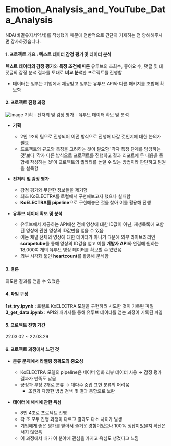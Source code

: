 # Emotion_Analysis_and_YouTube_Data_Analysis
NDA(비밀유지서약서)를 작성했기 때문에 전반적으로 간단히 기재하는 점 양해해주시면 감사하겠습니다.  
#### 1. 프로젝트 개요 : 텍스트 데이터 감정 평가 및 데이터 분석
**텍스트 데이터의 감정 평가**와 **특정 조건에 따른** 유투브의 조회수, 좋아요 수, 댓글 및 대댓글의 감정 분석 결과를 토대로 **비교 분석**한 프로젝트를 진행함
- 데이터는 일부는 기업에서 제공받고 일부는 유투브 API와 다른 패키지를 조합해 확보함

#### 2. 프로젝트 진행 과정
![image](https://user-images.githubusercontent.com/89769294/176851762-d35ef321-f4ae-46bb-b668-337b866cfbe2.png)
기획 - 전처리 및 감정 평가 - 유투브 데이터 확보 및 분석
- **기획**
  - 2인 1조의 팀으로 진행되어 어떤 방식으로 진행해 나갈 것인지에 대한 논의가 필요
  - 프로젝트의 규모와 특징을 고려하는 것이 필요함
  '각자 특정 단계를 담당하는 것'보다 '각자 다른 방식으로 프로젝트를 진행하고 결과 리포트에 두 내용을 종합해 작성하는 것'이 프로젝트의 퀄리티를 높일 수 있는 방법이라 판단하고 팀원을 설득함
  
- **전처리 및 감정 평가**
  - 감정 평가와 무관한 정보들을 제거함
  - 최초 KoELECTRA를 로컬에서 구현해보고자 했으나 실패함
  - **KoELECTRA를 pipeline**으로 구현해놓은 것을 찾아 이를 활용해 진행

- **유투브 데이터 확보 및 분석**
  - 유투브에서 제공하는 API에선 전체 영상에 대한 ID값이 아닌, 재생목록에 포함된 영상에 관한 영상의 ID값만을 얻을 수 있음
  - 이는 채널 전체의 영상에 대한 데이터가 아니기 때문에 외부 라이브러리인 **scrapetube**를 통해 영상의 ID값을 얻고 이를 **개발자 API**와 연결해 원하는 18,000여 개의 유투브 영상 데이터를 확보할 수 있었음
  - 외부 시각화 툴인 **heartcount**를 활용해 분석함

#### 3. 결론
의도한 결과를 얻을 수 있었음

#### 4. 파일 구성
**1st_try.ipynb** : 로컬로 KoELECTRA 모델을 구현하려 시도한 것이 기록된 파일  
**3_get_data.ipynb** : API와 패키지를 통해 유투브 데이터를 얻는 과정이 기록된 파일

#### 5. 프로젝트 진행 기간
22.03.02 ~ 22.03.29

#### 6. 프로젝트 과정에서 느낀 것
- **분류 문제에서 라벨링 정확도의 중요성**
    - KoELECTRA 모델의 pipeline은 네이버 영화 리뷰 데이터 사용 → 감정 평가 결과가 만족도 낮음
    - 긍정과 부정 2개로 분류 →  대다수 중립 표현 분류의 어려움
      - 조원과 다양한 방법 검색 및 결과 통합으로 보완

- **데이터에 해석에 관한 욕심**
  - 8인 4조로 프로젝트 진행
  - 각 조 모두 진행 과정이 다르고 결과도 다소 차이가 발생
  - 기업에게 좋은 평가를 받아서 즐거운 경험이었으나 100% 정답이었을지 확신은 서지 않았음
  - 이 과정에서 내가 이 분야에 관심을 가지고 욕심도 생겼다고 느낌
